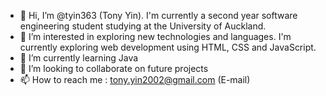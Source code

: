 - 👋 Hi, I’m @tyin363 (Tony Yin). I'm currently a second year software engineering student studying at the University of Auckland.
- 👀 I’m interested in exploring new technologies and languages. I'm currently exploring web development using HTML, CSS and JavaScript.
- 🌱 I’m currently learning Java
- 💞️ I’m looking to collaborate on future projects
- 📫 How to reach me : tony.yin2002@gmail.com (E-mail)

<!---
tyin363/tyin363 is a ✨ special ✨ repository because its `README.md` (this file) appears on your GitHub profile.
You can click the Preview link to take a look at your changes.
--->
